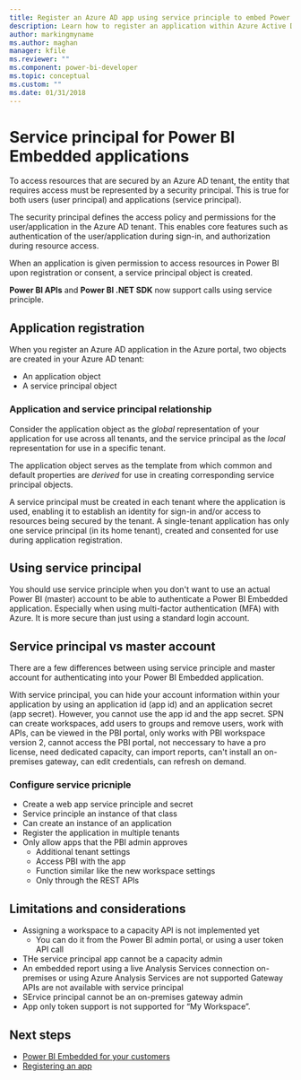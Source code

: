```yaml
---
title: Register an Azure AD app using service principle to embed Power BI content
description: Learn how to register an application within Azure Active Directory using service principle for use with embedding Power BI content.
author: markingmyname
ms.author: maghan
manager: kfile
ms.reviewer: ""
ms.component: power-bi-developer
ms.topic: conceptual
ms.custom: ""
ms.date: 01/31/2018
---
```


# Service principal for Power BI Embedded applications

To access resources that are secured by an Azure AD tenant, the entity that requires access must be represented by a security principal. This is true for both users (user principal) and applications (service principal).

The security principal defines the access policy and permissions for the user/application in the Azure AD tenant. This enables core features such as authentication of the user/application during sign-in, and authorization during resource access.

When an application is given permission to access resources in Power BI upon registration or consent, a service principal object is created.

**Power BI APIs** and **Power BI .NET SDK** now support calls using service principle.

## Application registration

When you register an Azure AD application in the Azure portal, two objects are created in your Azure AD tenant:

- An application object
- A service principal object

### Application and service principal relationship

Consider the application object as the *global* representation of your application for use across all tenants, and the service principal as the *local* representation for use in a specific tenant.

The application object serves as the template from which common and default properties are *derived* for use in creating corresponding service principal objects. 

A service principal must be created in each tenant where the application is used, enabling it to establish an identity for sign-in and/or access to resources being secured by the tenant. A single-tenant application has only one service principal (in its home tenant), created and consented for use during application registration.

## Using service principal

You should use service principle when you don't want to use an actual Power BI (master) account to be able to authenticate a Power BI Embedded application. Especially when using multi-factor authentication (MFA) with Azure.  It is more secure than just using a standard login account. 

## Service principal vs master account

There are a few differences between using service principle and master account for authenticating into your Power BI Embedded application.

With service principal, you can hide your account information within your application by using an application id (app id) and an application secret (app secret). However, you cannot use the app id and the app secret. SPN can create workspaces, add users to groups and remove users, work with APIs, can be viewed in the PBI portal, only works with PBI workspace version 2, cannot access the PBI portal, not neccessary to have a pro license, need dedicated capacity, can import reports, can't install an on-premises gateway, can edit credentials, can refresh on demand.

### Configure service pricniple

- Create a web app service principle and secret
- Service principle an instance of that class
- Can create an instance of an application
- Register the application in multiple tenants
- Only allow apps that the PBI admin approves
    - Additional tenant settings
    - Access PBI with the app
    - Function similar like the new workspace settings
    - Only through the REST APIs

## Limitations and considerations

- Assigning a workspace to a capacity API is not implemented yet
    - You can do it from the Power BI admin portal, or using a user token API call
- THe service principal app cannot be a capacity admin
- An embedded report using a live Analysis Services connection on-premises or using Azure Analysis Services are not supported
 Gateway APIs are not available with service principal
- SErvice principal cannot be an on-premises gateway admin
- App only token support is not supported for “My Workspace”.

## Next steps

* [Power BI Embedded for your customers](embed-sample-for-customers.md)
* [Registering an app](register-app.md)